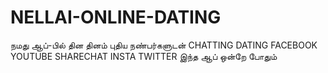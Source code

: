 # NELLAI-ONLINE-DATING
நமது ஆப்-பில் தின தினம் புதிய நண்பர்களுடன் CHATTING DATING FACEBOOK YOUTUBE SHARECHAT INSTA TWITTER இந்த ஆப் ஒன்றே போதும் 

